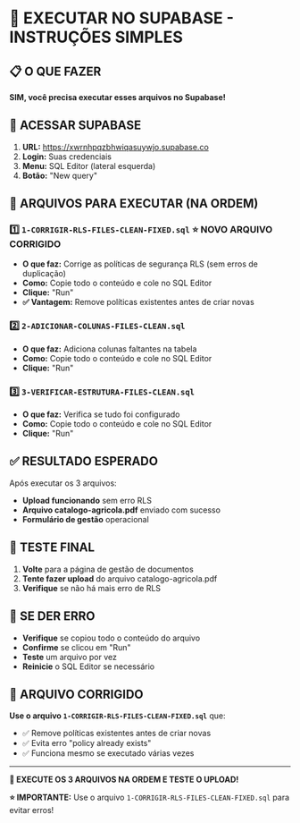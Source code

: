 # 🚀 EXECUTAR NO SUPABASE - INSTRUÇÕES SIMPLES

## 📋 O QUE FAZER

**SIM, você precisa executar esses arquivos no Supabase!**

## 🔗 ACESSAR SUPABASE

1. **URL:** https://xwrnhpqzbhwiqasuywjo.supabase.co
2. **Login:** Suas credenciais
3. **Menu:** SQL Editor (lateral esquerda)
4. **Botão:** "New query"

## 📁 ARQUIVOS PARA EXECUTAR (NA ORDEM)

### 1️⃣ **`1-CORRIGIR-RLS-FILES-CLEAN-FIXED.sql`** ⭐ NOVO ARQUIVO CORRIGIDO

- **O que faz:** Corrige as políticas de segurança RLS (sem erros de duplicação)
- **Como:** Copie todo o conteúdo e cole no SQL Editor
- **Clique:** "Run"
- **✅ Vantagem:** Remove políticas existentes antes de criar novas

### 2️⃣ **`2-ADICIONAR-COLUNAS-FILES-CLEAN.sql`**

- **O que faz:** Adiciona colunas faltantes na tabela
- **Como:** Copie todo o conteúdo e cole no SQL Editor
- **Clique:** "Run"

### 3️⃣ **`3-VERIFICAR-ESTRUTURA-FILES-CLEAN.sql`**

- **O que faz:** Verifica se tudo foi configurado
- **Como:** Copie todo o conteúdo e cole no SQL Editor
- **Clique:** "Run"

## ✅ RESULTADO ESPERADO

Após executar os 3 arquivos:

- **Upload funcionando** sem erro RLS
- **Arquivo catalogo-agricola.pdf** enviado com sucesso
- **Formulário de gestão** operacional

## 🧪 TESTE FINAL

1. **Volte** para a página de gestão de documentos
2. **Tente fazer upload** do arquivo catalogo-agricola.pdf
3. **Verifique** se não há mais erro de RLS

## 🚨 SE DER ERRO

- **Verifique** se copiou todo o conteúdo do arquivo
- **Confirme** se clicou em "Run"
- **Teste** um arquivo por vez
- **Reinicie** o SQL Editor se necessário

## 🔧 ARQUIVO CORRIGIDO

**Use o arquivo `1-CORRIGIR-RLS-FILES-CLEAN-FIXED.sql`** que:

- ✅ Remove políticas existentes antes de criar novas
- ✅ Evita erro "policy already exists"
- ✅ Funciona mesmo se executado várias vezes

---

**🎯 EXECUTE OS 3 ARQUIVOS NA ORDEM E TESTE O UPLOAD!**

**⭐ IMPORTANTE:** Use o arquivo `1-CORRIGIR-RLS-FILES-CLEAN-FIXED.sql` para evitar erros!
